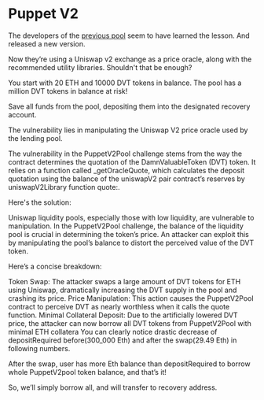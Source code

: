 # Puppet V2

The developers of the [previous pool](https://damnvulnerabledefi.xyz/challenges/puppet/) seem to have learned the lesson. And released a new version.

Now they’re using a Uniswap v2 exchange as a price oracle, along with the recommended utility libraries. Shouldn't that be enough?

You start with 20 ETH and 10000 DVT tokens in balance. The pool has a million DVT tokens in balance at risk!

Save all funds from the pool, depositing them into the designated recovery account.




The vulnerability lies in manipulating the Uniswap V2 price oracle used by the lending pool.

The vulnerability in the PuppetV2Pool challenge stems from the way the contract determines the quotation of the DamnValuableToken (DVT) token. It relies on a function called _getOracleQuote, which calculates the deposit quotation using the balance of the uniswapV2 pair contract’s reserves by uniswapV2Library function quote:.

Here's the solution:

Uniswap liquidity pools, especially those with low liquidity, are vulnerable to manipulation. In the PuppetV2Pool challenge, the balance of the liquidity pool is crucial in determining the token’s price. An attacker can exploit this by manipulating the pool’s balance to distort the perceived value of the DVT token.

Here’s a concise breakdown:

Token Swap: The attacker swaps a large amount of DVT tokens for ETH using Uniswap, dramatically increasing the DVT supply in the pool and crashing its price.
Price Manipulation: This action causes the PuppetV2Pool contract to perceive DVT as nearly worthless when it calls the quote function.
Minimal Collateral Deposit: Due to the artificially lowered DVT price, the attacker can now borrow all DVT tokens from PuppetV2Pool with minimal ETH collatera
You can clearly notice drastic decrease of depositRequired before(300_000 Eth) and after the swap(29.49 Eth) in following numbers.

After the swap, user has more Eth balance than depositRequired to borrow whole PuppetV2pool token balance, and that’s it!

So, we’ll simply borrow all, and will transfer to recovery address.